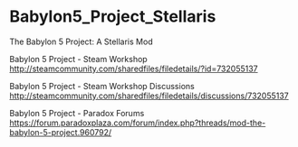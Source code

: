# Babylon5_Project_Stellaris
The Babylon 5 Project: A Stellaris Mod

Babylon 5 Project - Steam Workshop
http://steamcommunity.com/sharedfiles/filedetails/?id=732055137

Babylon 5 Project - Steam Workshop Discussions
http://steamcommunity.com/sharedfiles/filedetails/discussions/732055137

Babylon 5 Project - Paradox Forums
https://forum.paradoxplaza.com/forum/index.php?threads/mod-the-babylon-5-project.960792/
